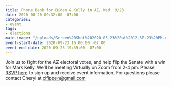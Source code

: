 ```yaml
---
title: Phone Bank for Biden & Kelly in AZ, Wed. 9/23
date: 2020-08-20 09:32:00 -07:00
categories:
- event
tags:
- elections
main-image: "/uploads/Screen%20Shot%202020-05-23%20at%2012.30.23%20PM-c4f6be.png"
event-start-date: 2020-09-23 16:00:00 -07:00
event-end-date: 2020-09-23 19:39:00 -07:00
---
```


Join us to fight for the AZ electoral votes, and help flip the Senate with a win for Mark Kelly. We'll be meeting Virtually on Zoom from 2-4 pm.  Please [RSVP here](https://docs.google.com/forms/d/e/1FAIpQLScQPBZkeZ8ProXoGuMu_uety56UMcoSLyu2C0hgnyc8LWQVcQ/viewform) to sign up and receive event information.  For questions please contact Cheryl at clfippen@gmail.com